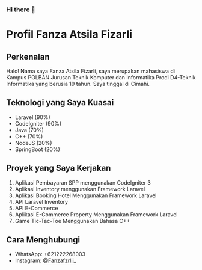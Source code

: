 ### Hi there 👋

# Profil Fanza Atsila Fizarli

## Perkenalan
Halo! Nama saya Fanza Atsila Fizarli, saya merupakan mahasiswa di Kampus POLBAN Jurusan Teknik Komputer dan Informatika Prodi D4-Teknik Informatika yang berusia 19 tahun. Saya tinggal di Cimahi.

## Teknologi yang Saya Kuasai
- Laravel (90%)
- CodeIgniter (90%)
- Java (70%)
- C++ (70%)
- NodeJS (20%)
- SpringBoot (20%)

## Proyek yang Saya Kerjakan
1. Aplikasi Pembayaran SPP menggunakan CodeIgniter 3
2. Aplikasi Inventory menggunakan Framework Laravel
3. Aplikasi Booking Hotel Menggunakan Framework Laravel
4. API Laravel Inventory
5. API E-Commerce
6. Aplikasi E-Commerce Property Menggunakan Framework Laravel
7. Game Tic-Tac-Toe Menggunakan Bahasa C++

## Cara Menghubungi
- WhatsApp: +621222268003
- Instagram: [@Fanzafzrlii_](https://www.instagram.com/Fanzafzrlii_/)
<!--
**Fanzaatsila/Fanzaatsila** is a ✨ _special_ ✨ repository because its `README.md` (this file) appears on your GitHub profile.

Here are some ideas to get you started:

- 🔭 I’m currently working on ...
- 🌱 I’m currently learning ...
- 👯 I’m looking to collaborate on ...
- 🤔 I’m looking for help with ...
- 💬 Ask me about ...
- 📫 How to reach me: ...
- 😄 Pronouns: ...
- ⚡ Fun fact: ...
-->
